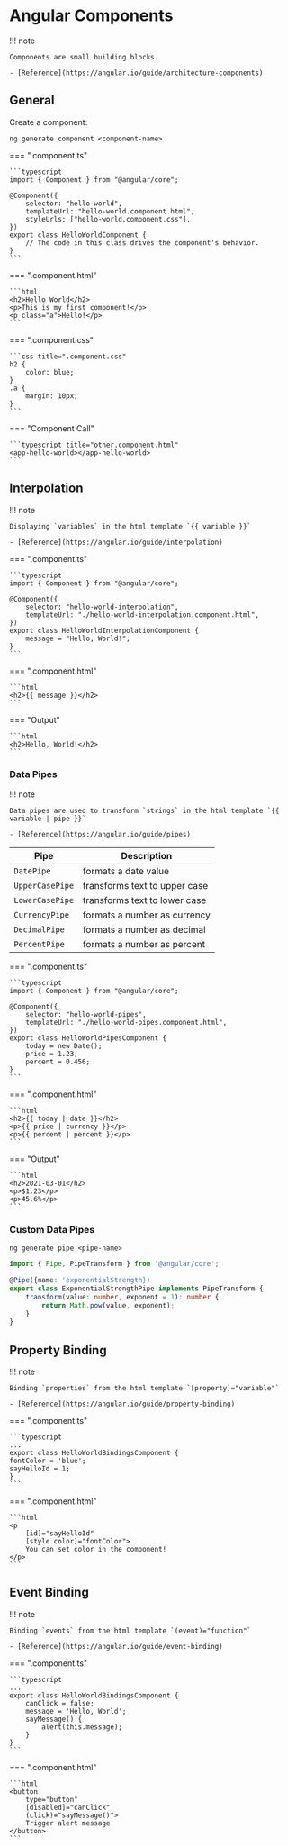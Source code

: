 # Angular Components

!!! note

    Components are small building blocks.

    - [Reference](https://angular.io/guide/architecture-components)

## General

Create a component:

```terminal
ng generate component <component-name>
```

=== ".component.ts"

    ```typescript
    import { Component } from "@angular/core";

    @Component({
        selector: "hello-world",
        templateUrl: "hello-world.component.html",
        styleUrls: ["hello-world.component.css"],
    })
    export class HelloWorldComponent {
        // The code in this class drives the component's behavior.
    }
    ```

=== ".component.html"

    ```html
    <h2>Hello World</h2>
    <p>This is my first component!</p>
    <p class="a">Hello!</p>
    ```

=== ".component.css"

    ```css title=".component.css"
    h2 {
        color: blue;
    }
    .a {
        margin: 10px;
    }
    ```

=== "Component Call"

    ```typescript title="other.component.html"
    <app-hello-world></app-hello-world>
    ```

## Interpolation

!!! note

    Displaying `variables` in the html template `{{ variable }}`

    - [Reference](https://angular.io/guide/interpolation)

=== ".component.ts"

    ```typescript
    import { Component } from "@angular/core";

    @Component({
        selector: "hello-world-interpolation",
        templateUrl: "./hello-world-interpolation.component.html",
    })
    export class HelloWorldInterpolationComponent {
        message = "Hello, World!";
    }
    ```

=== ".component.html"

    ```html
    <h2>{{ message }}</h2>
    ```

=== "Output"

    ```html
    <h2>Hello, World!</h2>
    ```

### Data Pipes

!!! note

    Data pipes are used to transform `strings` in the html template `{{ variable | pipe }}`

    - [Reference](https://angular.io/guide/pipes)

| Pipe            | Description                   |
| --------------- | ----------------------------- |
| `DatePipe`      | formats a date value          |
| `UpperCasePipe` | transforms text to upper case |
| `LowerCasePipe` | transforms text to lower case |
| `CurrencyPipe`  | formats a number as currency  |
| `DecimalPipe`   | formats a number as decimal   |
| `PercentPipe`   | formats a number as percent   |

=== ".component.ts"

    ```typescript
    import { Component } from "@angular/core";

    @Component({
        selector: "hello-world-pipes",
        templateUrl: "./hello-world-pipes.component.html",
    })
    export class HelloWorldPipesComponent {
        today = new Date();
        price = 1.23;
        percent = 0.456;
    }
    ```

=== ".component.html"

    ```html
    <h2>{{ today | date }}</h2>
    <p>{{ price | currency }}</p>
    <p>{{ percent | percent }}</p>
    ```

=== "Output"

    ```html
    <h2>2021-03-01</h2>
    <p>$1.23</p>
    <p>45.6%</p>
    ```

### Custom Data Pipes

```terminal
ng generate pipe <pipe-name>
```

```typescript title="pipe-name.pipe.ts"
import { Pipe, PipeTransform } from '@angular/core';

@Pipe({name: 'exponentialStrength})
export class ExponentialStrengthPipe implements PipeTransform {
	transform(value: number, exponent = 1): number {
		return Math.pow(value, exponent);
	}
}
```

## Property Binding

!!! note

    Binding `properties` from the html template `[property]="variable"`

    - [Reference](https://angular.io/guide/property-binding)

=== ".component.ts"

    ```typescript
    ...
    export class HelloWorldBindingsComponent {
    fontColor = 'blue';
    sayHelloId = 1;
    }
    ```

=== ".component.html"

    ```html
    <p
        [id]="sayHelloId"
        [style.color]="fontColor">
        You can set color in the component!
    </p>
    ```

## Event Binding

!!! note

    Binding `events` from the html template `(event)="function"`

    - [Reference](https://angular.io/guide/event-binding)

=== ".component.ts"

    ```typescript
    ...
    export class HelloWorldBindingsComponent {
        canClick = false;
        message = 'Hello, World';
        sayMessage() {
            alert(this.message);
        }
    }
    ```

=== ".component.html"

    ```html
    <button
        type="button"
        [disabled]="canClick"
        (click)="sayMessage()">
        Trigger alert message
    </button>
    ```
